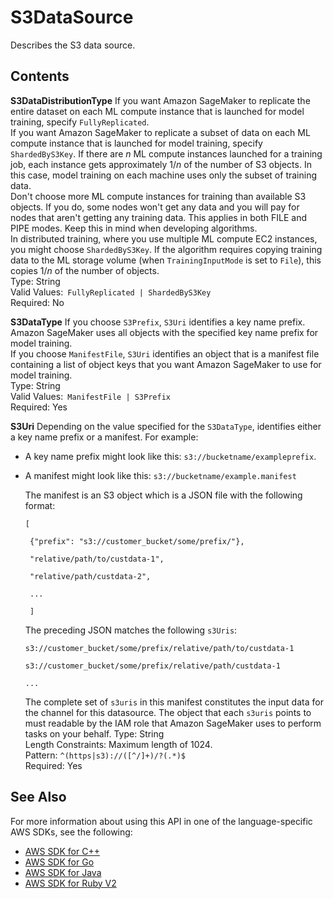 # S3DataSource<a name="API_S3DataSource"></a>

Describes the S3 data source\.

## Contents<a name="API_S3DataSource_Contents"></a>

 **S3DataDistributionType**   <a name="SageMaker-Type-S3DataSource-S3DataDistributionType"></a>
If you want Amazon SageMaker to replicate the entire dataset on each ML compute instance that is launched for model training, specify `FullyReplicated`\.   
If you want Amazon SageMaker to replicate a subset of data on each ML compute instance that is launched for model training, specify `ShardedByS3Key`\. If there are *n* ML compute instances launched for a training job, each instance gets approximately 1/*n* of the number of S3 objects\. In this case, model training on each machine uses only the subset of training data\.   
Don't choose more ML compute instances for training than available S3 objects\. If you do, some nodes won't get any data and you will pay for nodes that aren't getting any training data\. This applies in both FILE and PIPE modes\. Keep this in mind when developing algorithms\.   
In distributed training, where you use multiple ML compute EC2 instances, you might choose `ShardedByS3Key`\. If the algorithm requires copying training data to the ML storage volume \(when `TrainingInputMode` is set to `File`\), this copies 1/*n* of the number of objects\.   
Type: String  
Valid Values:` FullyReplicated | ShardedByS3Key`   
Required: No

 **S3DataType**   <a name="SageMaker-Type-S3DataSource-S3DataType"></a>
If you choose `S3Prefix`, `S3Uri` identifies a key name prefix\. Amazon SageMaker uses all objects with the specified key name prefix for model training\.   
If you choose `ManifestFile`, `S3Uri` identifies an object that is a manifest file containing a list of object keys that you want Amazon SageMaker to use for model training\.   
Type: String  
Valid Values:` ManifestFile | S3Prefix`   
Required: Yes

 **S3Uri**   <a name="SageMaker-Type-S3DataSource-S3Uri"></a>
Depending on the value specified for the `S3DataType`, identifies either a key name prefix or a manifest\. For example:   
+  A key name prefix might look like this: `s3://bucketname/exampleprefix`\. 
+  A manifest might look like this: `s3://bucketname/example.manifest` 

   The manifest is an S3 object which is a JSON file with the following format: 

   `[` 

   ` {"prefix": "s3://customer_bucket/some/prefix/"},` 

   ` "relative/path/to/custdata-1",` 

   ` "relative/path/custdata-2",` 

   ` ...` 

   ` ]` 

   The preceding JSON matches the following `s3Uris`: 

   `s3://customer_bucket/some/prefix/relative/path/to/custdata-1` 

   `s3://customer_bucket/some/prefix/relative/path/custdata-1` 

   `...` 

   The complete set of `s3uris` in this manifest constitutes the input data for the channel for this datasource\. The object that each `s3uris` points to must readable by the IAM role that Amazon SageMaker uses to perform tasks on your behalf\. 
Type: String  
Length Constraints: Maximum length of 1024\.  
Pattern: `^(https|s3)://([^/]+)/?(.*)$`   
Required: Yes

## See Also<a name="API_S3DataSource_SeeAlso"></a>

For more information about using this API in one of the language\-specific AWS SDKs, see the following:
+  [AWS SDK for C\+\+](http://docs.aws.amazon.com/goto/SdkForCpp/sagemaker-2017-07-24/S3DataSource) 
+  [AWS SDK for Go](http://docs.aws.amazon.com/goto/SdkForGoV1/sagemaker-2017-07-24/S3DataSource) 
+  [AWS SDK for Java](http://docs.aws.amazon.com/goto/SdkForJava/sagemaker-2017-07-24/S3DataSource) 
+  [AWS SDK for Ruby V2](http://docs.aws.amazon.com/goto/SdkForRubyV2/sagemaker-2017-07-24/S3DataSource) 